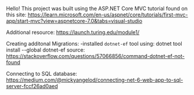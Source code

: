 Hello!
This project was built using the ASP.NET Core MVC tutorial found on this site: 
https://learn.microsoft.com/en-us/aspnet/core/tutorials/first-mvc-app/start-mvc?view=aspnetcore-7.0&tabs=visual-studio

Additional resource: https://launch.turing.edu/module1/

Creating additonal Migrations:
-installed `dotnet-ef` tool using: dotnet tool install --global dotnet-ef
source: https://stackoverflow.com/questions/57066856/command-dotnet-ef-not-found

Connecting to SQL database:
https://medium.com/@mickyangelod/connecting-net-6-web-app-to-sql-server-fccf26ad0aed